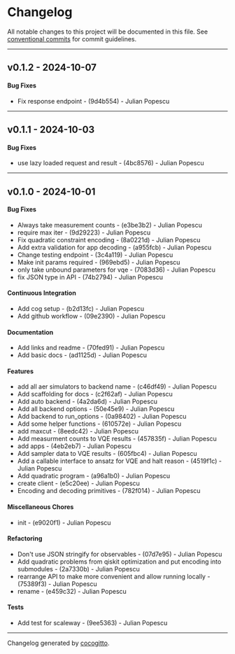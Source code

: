 # Changelog
All notable changes to this project will be documented in this file. See [conventional commits](https://www.conventionalcommits.org/) for commit guidelines.

- - -
## v0.1.2 - 2024-10-07
#### Bug Fixes
- Fix response endpoint - (9d4b554) - Julian Popescu

- - -

## v0.1.1 - 2024-10-03
#### Bug Fixes
- use lazy loaded request and result - (4bc8576) - Julian Popescu

- - -

## v0.1.0 - 2024-10-01
#### Bug Fixes
- Always take measurement counts - (e3be3b2) - Julian Popescu
- require max iter - (9d29223) - Julian Popescu
- Fix quadratic constraint encoding - (8a0221d) - Julian Popescu
- Add extra validation for app decoding - (a955fcb) - Julian Popescu
- Change testing endpoint - (3c4a119) - Julian Popescu
- Make init params required - (969ebd5) - Julian Popescu
- only take unbound parameters for vqe - (7083d36) - Julian Popescu
- fix JSON type in API - (74b2794) - Julian Popescu
#### Continuous Integration
- Add cog setup - (b2d13fc) - Julian Popescu
- Add github workflow - (09e2390) - Julian Popescu
#### Documentation
- Add links and readme - (70fed91) - Julian Popescu
- Add basic docs - (ad1125d) - Julian Popescu
#### Features
- add all aer simulators to backend name - (c46df49) - Julian Popescu
- Add scaffolding for docs - (c2f62af) - Julian Popescu
- Add auto backend - (4a2da6d) - Julian Popescu
- Add all backend options - (50e45e9) - Julian Popescu
- Add backend to run_options - (0a98402) - Julian Popescu
- Add some helper functions - (610572e) - Julian Popescu
- add maxcut - (8eedc42) - Julian Popescu
- Add measurment counts to VQE results - (457835f) - Julian Popescu
- add apps - (4eb2eb7) - Julian Popescu
- Add sampler data to VQE results - (605fbc4) - Julian Popescu
- Add a callable interface to ansatz for VQE and halt reason - (4519f1c) - Julian Popescu
- Add quadratic program - (a96a1b0) - Julian Popescu
- create client - (e5c20ee) - Julian Popescu
- Encoding and decoding primitives - (782f014) - Julian Popescu
#### Miscellaneous Chores
- init - (e9020f1) - Julian Popescu
#### Refactoring
- Don't use JSON stringify for observables - (07d7e95) - Julian Popescu
- Add quadratic problems from qiskit optimization and put encoding into submodules - (2a7330b) - Julian Popescu
- rearrange API to make more convenient and allow running locally - (75389f3) - Julian Popescu
- rename - (e459c32) - Julian Popescu
#### Tests
- Add test for scaleway - (9ee5363) - Julian Popescu

- - -

Changelog generated by [cocogitto](https://github.com/cocogitto/cocogitto).